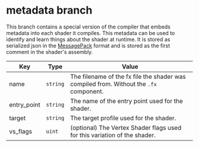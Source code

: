 # metadata branch
This branch contains a special version of the compiler that embeds metadata into each shader it compiles.
This metadata can be used to identify and learn things about the shader at runtime. It is stored as serialized json in 
the [MessagePack](https://msgpack.org/index.html) format and is stored as the first comment in the shader's assembly.

| Key  | Type | Value |
| ------------- | ------------- | ------------- |
| name  | `string` | The filename of the fx file the shader was compiled from. Without the `.fx` component.  |
| entry_point  | `string` | The name of the entry point used for the shader. |
| target  | `string` | The target profile used for the shader. |
| vs_flags  | `uint` | (optional) The Vertex Shader flags used for this variation of the shader. |